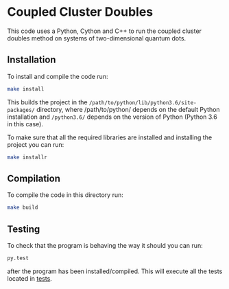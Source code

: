 # Coupled Cluster Doubles

This code uses a Python, Cython and C++ to run the coupled cluster doubles method on systems
of two-dimensional quantum dots.

## Installation

To install and compile the code run:
```bash
make install
```

This builds the project in the `/path/to/python/lib/python3.6/site-packages/` directory,
where /path/to/python/ depends on the default Python installation and `/python3.6/`
depends on the version of Python (Python 3.6 in this case).

To make sure that all the required libraries are installed and installing the project
you can run:
```bash
make installr
```

## Compilation

To compile the code in this directory run:
```bash
make build
```

## Testing

To check that the program is behaving the way it should you can run:
```bash
py.test
```
after the program has been installed/compiled. This will execute all the tests located in
[tests](coupled-cluster/tests).
